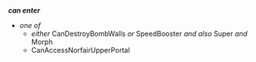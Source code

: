 ﻿***can enter***

- *one of*
  - *either* CanDestroyBombWalls *or* SpeedBooster *and also* Super *and* Morph
  - CanAccessNorfairUpperPortal
